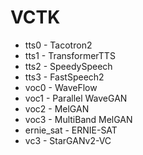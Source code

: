 
# VCTK

* tts0 - Tacotron2
* tts1 - TransformerTTS
* tts2 - SpeedySpeech
* tts3 - FastSpeech2
* voc0 - WaveFlow
* voc1 - Parallel WaveGAN
* voc2 - MelGAN
* voc3 - MultiBand MelGAN
* ernie_sat - ERNIE-SAT
* vc3 - StarGANv2-VC
